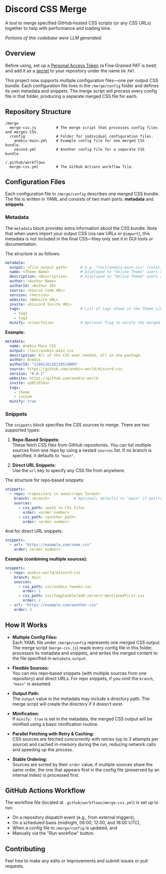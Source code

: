 # Discord CSS Merge

A tool to merge specified GitHub‑hosted CSS scripts (or any CSS URLs) together to help with performance and loading time.

*Portions of this codebase were LLM generated.*

## Overview

Before using, set up a [Personal Access Token](https://docs.github.com/en/authentication/keeping-your-account-and-data-secure/managing-your-personal-access-tokens) (a Fine‑Grained PAT is best) and add it as a [secret](https://docs.github.com/en/actions/security-for-github-actions/security-guides/using-secrets-in-github-actions) to your repository under the name `GH_PAT`.

This project now supports multiple configuration files—one per output CSS bundle. Each configuration file lives in the `/merge/config` folder and defines its own metadata and snippets. The merge script will process every config file in that folder, producing a separate merged CSS file for each.

## Repository Structure

```
/merge
  merge-css.js         # The merge script that processes config files and merges CSS.
  /config              # Folder for individual configuration files.
    anebix-main.yml    # Example config file for one merged CSS bundle.
    second.yml         # Another config file for a separate CSS bundle.
  
/.github/workflows
  merge-css.yml        # The GitHub Actions workflow file.
```

## Configuration Files

Each configuration file in `/merge/config` describes one merged CSS bundle. The file is written in YAML and consists of two main parts: **metadata** and **snippets**.

### Metadata

The `metadata` block provides extra information about the CSS bundle. Note that when users import your output CSS (via raw URLs or `@import`), this metadata is not included in the final CSS—they only see it in GUI tools or documentation.

The structure is as follows:

```yaml
metadata:
  output: <file output path>      # e.g. "test/anebix-main.css" (relative) or "/test/anebix-main.css" (absolute, will be converted to repo-root)
  name: <Theme Name>              # Displayed to "Online Theme" users only.
  description: <Description>      # Displayed to "Online Theme" users only.
  author: <Author Name>
  authorId: <Author ID>
  source: <Source Code URL>
  version: <Version>
  website: <Website URL>
  invite: <Discord Invite URL>
  tags:                           # List of tags shown in the Theme Library.
    - tag1
    - tag2
  minify: <true/false>            # Optional flag to minify the merged output (default is false).
```

**Example:**

```yaml
metadata:
  name: Anebix Main CSS
  output: /test/anebix-main.css
  description: All of the CSS ever needed, all in one package.
  author: Anebix
  authorId: "1249116126139519009"
  source: https://github.com/anebix-world/discord-css
  version: "0.0.1"
  website: https://github.com/anebix-world
  invite: vpQtzES4sn
  tags:
    - theme
    - custom
  minify: true
```

### Snippets

The `snippets` block specifies the CSS sources to merge. There are two supported types:

1. **Repo‑Based Snippets:**  
   These fetch CSS files from GitHub repositories. You can list multiple sources from one repo by using a nested `sources` list. If no branch is specified, it defaults to `"main"`.

2. **Direct URL Snippets:**  
   Use the `url` key to specify any CSS file from anywhere.

The structure for repo‑based snippets:

```yaml
snippets:
  - repo: <repository in owner/repo format>
    branch: <branch>           # Optional; defaults to "main" if omitted.
    sources:
      - css_path: <path to CSS file>
        order: <order number>
      - css_path: <another path>
        order: <order number>
```

And for direct URL snippets:

```yaml
snippets:
  - url: "https://example.com/some.css"
    order: <order number>
```

**Example (combining multiple sources):**

```yaml
snippets:
  - repo: anebix-world/discord-css
    branch: main
    sources:
      - css_path: css/anebix-tweaks.css
        order: 1
      - css_path: css/toggleable/add-servers-mentionedfirst.css
        order: 2
  - url: "https://example.com/another.css"
    order: 3
```

## How It Works

- **Multiple Config Files:**  
  Each YAML file under `/merge/config` represents one merged CSS output. The merge script (`merge-css.js`) reads every config file in this folder, processes its metadata and snippets, and writes the merged content to the file specified in `metadata.output`.

- **Flexible Sources:**  
  You can mix repo‑based snippets (with multiple sources from one repository) and direct URLs. For repo snippets, if you omit the `branch`, `"main"` is assumed.

- **Output Path:**  
  The `output` value in the metadata may include a directory path. The merge script will create the directory if it doesn’t exist.

- **Minification:**  
  If `minify: true` is set in the metadata, the merged CSS output will be minified using a basic minification routine.

- **Parallel Fetching with Retry & Caching:**  
  CSS sources are fetched concurrently with retries (up to 3 attempts per source) and cached in-memory during the run, reducing network calls and speeding up the process.

- **Stable Ordering:**  
  Sources are sorted by their `order` value; if multiple sources share the same order, the one that appears first in the config file (preserved by an internal index) is processed first.

## GitHub Actions Workflow

The workflow file (located at `.github/workflows/merge-css.yml`) is set up to run:
- On a repository dispatch event (e.g., from external triggers),
- On a scheduled basis (midnight, 06:00, 12:00, and 18:00 UTC),
- When a config file in `/merge/config` is updated, and
- Manually via the "Run workflow" button.

## Contributing

Feel free to make any edits or improvements and submit issues or pull requests.
